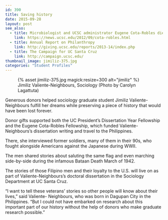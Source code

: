 ```yaml
---
id: 390
title: Saving history
date: 2015-09-28
layout: post
see_also:
  - title: Microbiologist and UCSC administrator Eugene Cota-Robles dies at age 86
    link: https://news.ucsc.edu/2012/09/cota-robles.html
  - title: Annual Report on Philanthropy
    link: http://giving.ucsc.edu/reports/2013-14/index.php
  - title: The Campaign for UC Santa Cruz
    link: http://campaign.ucsc.edu/
thumbnail_image: jimiliz-375.jpg
categories: "Student Profiles"
---
```

<figure class="inline-image right">
{% asset jimiliz-375.jpg magick:resize=300 alt="jimiliz" %}<figcaption>Jimiliz Valiente-Neighbours, Sociology (Photo by Carolyn Lagattuta)</figcaption></figure>

Generous donors helped sociology graduate student Jimiliz Valiente-Neighbours fulfill her dreams while preserving a piece of history that would have been lost forever.

Donor gifts supported both the UC President’s Dissertation Year Fellowship and the Eugene Cota-Robles Fellowship, which funded Valiente- Neighbours’s dissertation writing and travel to the Philippines.

There, she interviewed former soldiers, many of them in their 90s, who fought alongside Americans against the Japanese during WWII.

The men shared stories about saluting the same flag and even marching side-by-side during the infamous Bataan Death March of 1942.

The stories of those Filipino men and their loyalty to the U.S. will live on as part of Valiente-Neighbours’s doctoral dissertation in the Sociology Department at UC Santa Cruz.

“I want to tell these veterans’ stories so other people will know about their lives,” said Valiente- Neighbours, who was born in Dagupan City in the Philippines. “But I could not have embarked on research about this important part of our history without the help of donors who make graduate research possible.”
